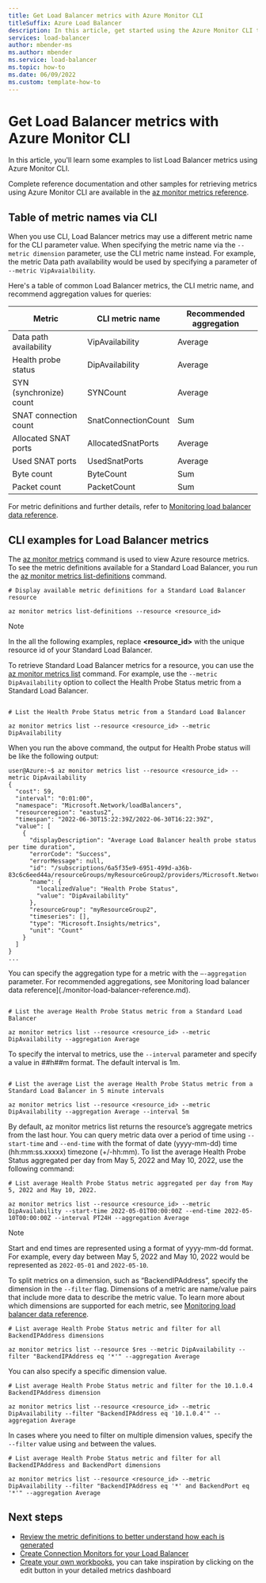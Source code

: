 ```yaml
---
title: Get Load Balancer metrics with Azure Monitor CLI
titleSuffix: Azure Load Balancer
description: In this article, get started using the Azure Monitor CLI to collect health and usage metrics for Azure Load Balancer.
services: load-balancer
author: mbender-ms
ms.author: mbender
ms.service: load-balancer
ms.topic: how-to 
ms.date: 06/09/2022
ms.custom: template-how-to 
---
```


# Get Load Balancer metrics with Azure Monitor CLI 

In this article, you'll learn some examples to list Load Balancer metrics using Azure Monitor CLI.

Complete reference documentation and other samples for retrieving metrics using Azure Monitor CLI are available in the [az monitor metrics reference](/cli/azure/monitor/metrics).

## Table of metric names via CLI

When you use CLI, Load Balancer metrics may use a different metric name for the CLI parameter value. When specifying the metric name via the `--metric dimension` parameter, use the CLI metric name instead. For example, the metric Data path availability would be used by specifying a parameter of `--metric VipAvaialbility`.

Here's a table of common Load Balancer metrics, the CLI metric name, and recommend aggregation values for queries:

|Metric|CLI metric name|Recommended aggregation|
|-----------------|-----------------|-----------------|
|Data path availability |VipAvailability |Average |
|Health probe status |DipAvailability |Average |
|SYN (synchronize) count |SYNCount |Average |
|SNAT connection count |SnatConnectionCount |Sum |
|Allocated SNAT ports |AllocatedSnatPorts |Average| 
|Used SNAT ports |UsedSnatPorts |Average |
|Byte count |ByteCount |Sum |
|Packet count |PacketCount |Sum |

For metric definitions and further details, refer to [Monitoring load balancer data reference](./monitor-load-balancer-reference.md). 

## CLI examples for Load Balancer metrics 
<!-- Introduction paragraph -->

The [az monitor metrics](/cli/azure/monitor/metrics/) command is used to view Azure resource metrics. To see the metric definitions available for a Standard Load Balancer, you run the [az monitor metrics list-definitions](/cli/azure/monitor/metrics#az-monitor-metrics-list-definitions) command. 

```azurecli
# Display available metric definitions for a Standard Load Balancer resource

az monitor metrics list-definitions --resource <resource_id>
```
>[!NOTE]
>In the all the following examples, replace **<resource_id>** with the unique resource id of your Standard Load Balancer. 

To retrieve Standard Load Balancer metrics for a resource, you can use the [az monitor metrics list](/cli/azure/monitor/metrics#az-monitor-metrics-list) command. For example, use the `--metric DipAvailability` option to collect the Health Probe Status metric from a Standard Load Balancer. 

```azurecli

# List the Health Probe Status metric from a Standard Load Balancer

az monitor metrics list --resource <resource_id> --metric DipAvailability 
```

When you run the above command, the output for Health Probe status will be like the following output:
```output
user@Azure:~$ az monitor metrics list --resource <resource_id> --metric DipAvailability
{
  "cost": 59,
  "interval": "0:01:00",
  "namespace": "Microsoft.Network/loadBalancers",
  "resourceregion": "eastus2",
  "timespan": "2022-06-30T15:22:39Z/2022-06-30T16:22:39Z",
  "value": [
    {
      "displayDescription": "Average Load Balancer health probe status per time duration",
      "errorCode": "Success",
      "errorMessage": null,
      "id": "/subscriptions/6a5f35e9-6951-499d-a36b-83c6c6eed44a/resourceGroups/myResourceGroup2/providers/Microsoft.Network/loadBalancers/myLoadBalancer/providers/Microsoft.Insights/metrics/DipAvailability",
      "name": {
        "localizedValue": "Health Probe Status",
        "value": "DipAvailability"
      },
      "resourceGroup": "myResourceGroup2",
      "timeseries": [],
      "type": "Microsoft.Insights/metrics",
      "unit": "Count"
    }
  ]
}
...
```
You can specify the aggregation type for a metric with the `–-aggregation` parameter. For recommended aggregations, see Monitoring load balancer data reference](./monitor-load-balancer-reference.md). 

```azurecli

# List the average Health Probe Status metric from a Standard Load Balancer

az monitor metrics list --resource <resource_id> --metric DipAvailability --aggregation Average 
```
To specify the interval to metrics, use the `--interval` parameter and specify a value in ##h##m format. The default interval is 1m.

```azurecli

# List the average List the average Health Probe Status metric from a Standard Load Balancer in 5 minute intervals

az monitor metrics list --resource <resource_id> --metric DipAvailability --aggregation Average --interval 5m
```
By default, az monitor metrics list returns the resource’s aggregate metrics from the last hour. You can query metric data over a period of time using `--start-time` and `--end-time` with the format of date (yyyy-mm-dd) time (hh:mm:ss.xxxxx) timezone (+/-hh:mm). To list the average Health Probe Status aggregated per day from May 5, 2022 and May 10, 2022, use the following command:

```azurecli
# List average Health Probe Status metric aggregated per day from May 5, 2022 and May 10, 2022. 

az monitor metrics list --resource <resource_id> --metric DipAvailability --start-time 2022-05-01T00:00:00Z --end-time 2022-05-10T00:00:00Z --interval PT24H --aggregation Average
```
>[!Note]
>Start and end times are represented using a format of yyyy-mm-dd format. For example, every day between May 5, 2022 and May 10, 2022 would be represented as `2022-05-01` and `2022-05-10`. 


To split metrics on a dimension, such as “BackendIPAddress”, specify the dimension in the `--filter` flag. Dimensions of a metric are name/value pairs that include more data to describe the metric value. To learn more about which dimensions are supported for each metric, see [Monitoring load balancer data reference](./monitor-load-balancer-reference.md). 
 
```azurecli
# List average Health Probe Status metric and filter for all BackendIPAddress dimensions

az monitor metrics list --resource $res --metric DipAvailability --filter "BackendIPAddress eq '*'" --aggregation Average
```

You can also specify a specific dimension value. 

```azurecli
# List average Health Probe Status metric and filter for the 10.1.0.4 BackendIPAddress dimension

az monitor metrics list --resource <resource_id> --metric DipAvailability --filter "BackendIPAddress eq '10.1.0.4'" --aggregation Average 
```

In cases where you need to filter on multiple dimension values, specify the `--filter` value using `and` between the values.

```azurecli
# List average Health Probe Status metric and filter for all BackendIPAddress and BackendPort dimensions

az monitor metrics list --resource <resource_id> --metric DipAvailability --filter "BackendIPAddress eq '*' and BackendPort eq '*'" --aggregation Average 
```

## Next steps
* [Review the metric definitions to better understand how each is generated](./load-balancer-standard-diagnostics.md#multi-dimensional-metrics)
* [Create Connection Monitors for your Load Balancer](./load-balancer-standard-diagnostics.md)
* [Create your own workbooks](../azure-monitor/visualize/workbooks-overview.md), you can take inspiration by clicking on the edit button in your detailed metrics dashboard